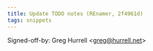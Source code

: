 ```yaml
---
title: Update TODO notes (REnamer, 2f4961d)
tags: snippets
---
```


Signed-off-by: Greg Hurrell &lt;greg@hurrell.net&gt;
